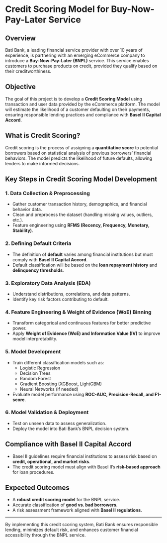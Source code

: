 # Credit Scoring Model for Buy-Now-Pay-Later Service

## Overview
Bati Bank, a leading financial service provider with over 10 years of experience, is partnering with an emerging eCommerce company to introduce a **Buy-Now-Pay-Later (BNPL)** service. This service enables customers to purchase products on credit, provided they qualify based on their creditworthiness.

## Objective
The goal of this project is to develop a **Credit Scoring Model** using transaction and user data provided by the eCommerce platform. The model will estimate the likelihood of a customer defaulting on their payments, ensuring responsible lending practices and compliance with **Basel II Capital Accord**.

## What is Credit Scoring?
Credit scoring is the process of assigning a **quantitative score** to potential borrowers based on statistical analysis of previous borrowers’ financial behaviors. The model predicts the likelihood of future defaults, allowing lenders to make informed decisions.

## Key Steps in Credit Scoring Model Development

### 1. **Data Collection & Preprocessing**
- Gather customer transaction history, demographics, and financial behavior data.
- Clean and preprocess the dataset (handling missing values, outliers, etc.).
- Feature engineering using **RFMS (Recency, Frequency, Monetary, Stability)**.

### 2. **Defining Default Criteria**
- The definition of **default** varies among financial institutions but must comply with **Basel II Capital Accord**.
- Default classification will be based on the **loan repayment history** and **delinquency thresholds**.

### 3. **Exploratory Data Analysis (EDA)**
- Understand distributions, correlations, and data patterns.
- Identify key risk factors contributing to default.

### 4. **Feature Engineering & Weight of Evidence (WoE) Binning**
- Transform categorical and continuous features for better predictive power.
- Apply **Weight of Evidence (WoE) and Information Value (IV)** to improve model interpretability.

### 5. **Model Development**
- Train different classification models such as:
  - Logistic Regression
  - Decision Trees
  - Random Forest
  - Gradient Boosting (XGBoost, LightGBM)
  - Neural Networks (if needed)
- Evaluate model performance using **ROC-AUC, Precision-Recall, and F1-score**.

### 6. **Model Validation & Deployment**
- Test on unseen data to assess generalization.
- Deploy the model into Bati Bank’s BNPL decision system.

## Compliance with Basel II Capital Accord
- Basel II guidelines require financial institutions to assess risk based on **credit, operational, and market risks**.
- The credit scoring model must align with Basel II’s **risk-based approach** for loan procedures.

## Expected Outcomes
- A **robust credit scoring model** for the BNPL service.
- Accurate classification of **good vs. bad borrowers**.
- A risk assessment framework aligned with **Basel II regulations**.

---
By implementing this credit scoring system, Bati Bank ensures responsible lending, minimizes default risk, and enhances customer financial accessibility through the BNPL service.